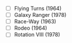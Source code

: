 - [ ] Flying Turns (1964)
- [ ] Galaxy Ranger (1978)
- [ ] Race-Way (1963)
- [ ] Rodeo (1964)
- [ ] Rotation VIII (1978)

